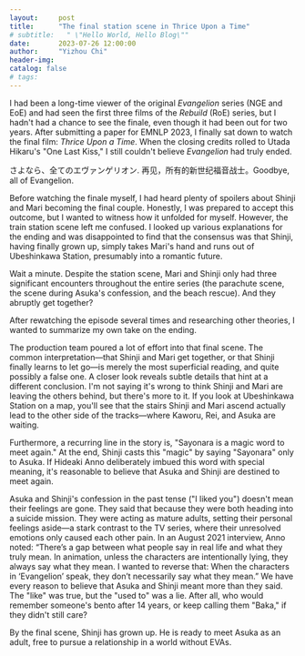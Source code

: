 ```yaml
---
layout:     post
title:      "The final station scene in Thrice Upon a Time"
# subtitle:   " \"Hello World, Hello Blog\""
date:       2023-07-26 12:00:00
author:     "Yizhou Chi"
header-img: 
catalog: false
# tags:
---
```


I had been a long-time viewer of the original *Evangelion* series (NGE and EoE) and had seen the first three films of the *Rebuild* (RoE) series, but I hadn't had a chance to see the finale, even though it had been out for two years. After submitting a paper for EMNLP 2023, I finally sat down to watch the final film: *Thrice Upon a Time*. When the closing credits rolled to Utada Hikaru's "One Last Kiss," I still couldn't believe *Evangelion* had truly ended.

さよなら、全てのエヴァンゲリオン. 再见，所有的新世纪福音战士。Goodbye, all of Evangelion.

Before watching the finale myself, I had heard plenty of spoilers about Shinji and Mari becoming the final couple. Honestly, I was prepared to accept this outcome, but I wanted to witness how it unfolded for myself. However, the train station scene left me confused. I looked up various explanations for the ending and was disappointed to find that the consensus was that Shinji, having finally grown up, simply takes Mari's hand and runs out of Ubeshinkawa Station, presumably into a romantic future.

Wait a minute. Despite the station scene, Mari and Shinji only had three significant encounters throughout the entire series (the parachute scene, the scene during Asuka's confession, and the beach rescue). And they abruptly get together?

After rewatching the episode several times and researching other theories, I wanted to summarize my own take on the ending.

The production team poured a lot of effort into that final scene. The common interpretation—that Shinji and Mari get together, or that Shinji finally learns to let go—is merely the most superficial reading, and quite possibly a false one. A closer look reveals subtle details that hint at a different conclusion. I'm not saying it's wrong to think Shinji and Mari are leaving the others behind, but there's more to it. If you look at Ubeshinkawa Station on a map, you'll see that the stairs Shinji and Mari ascend actually lead to the other side of the tracks—where Kaworu, Rei, and Asuka are waiting.

Furthermore, a recurring line in the story is, "Sayonara is a magic word to meet again." At the end, Shinji casts this "magic" by saying "Sayonara" only to Asuka. If Hideaki Anno deliberately imbued this word with special meaning, it's reasonable to believe that Asuka and Shinji are destined to meet again.

Asuka and Shinji's confession in the past tense ("I liked you") doesn't mean their feelings are gone. They said that because they were both heading into a suicide mission. They were acting as mature adults, setting their personal feelings aside—a stark contrast to the TV series, where their unresolved emotions only caused each other pain. In an August 2021 interview, Anno noted: “There’s a gap between what people say in real life and what they truly mean. In animation, unless the characters are intentionally lying, they always say what they mean. I wanted to reverse that: When the characters in ‘Evangelion’ speak, they don’t necessarily say what they mean.” We have every reason to believe that Asuka and Shinji meant more than they said. The "like" was true, but the "used to" was a lie. After all, who would remember someone's bento after 14 years, or keep calling them "Baka," if they didn't still care?

By the final scene, Shinji has grown up. He is ready to meet Asuka as an adult, free to pursue a relationship in a world without EVAs.

